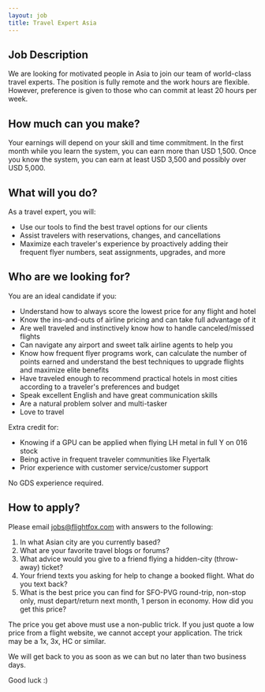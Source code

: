 ```yaml
---
layout: job
title: Travel Expert Asia
---
```


## Job Description

We are looking for motivated people in Asia to join our team of world-class travel experts. The position is fully remote and the work hours are flexible. However, preference is given to those who can commit at least 20 hours per week.

## How much can you make?

Your earnings will depend on your skill and time commitment. In the first month while you learn the system, you can earn more than USD 1,500. Once you know the system, you can earn at least USD 3,500 and possibly over USD 5,000.

## What will you do?

As a travel expert, you will:

- Use our tools to find the best travel options for our clients
- Assist travelers with reservations, changes, and cancellations
- Maximize each traveler's experience by proactively adding their frequent flyer numbers, seat assignments, upgrades, and more

## Who are we looking for?

You are an ideal candidate if you:

- Understand how to always score the lowest price for any flight and hotel
- Know the ins-and-outs of airline pricing and can take full advantage of it
- Are well traveled and instinctively know how to handle canceled/missed flights
- Can navigate any airport and sweet talk airline agents to help you
- Know how frequent flyer programs work, can calculate the number of points earned and understand the best techniques to upgrade flights and maximize elite benefits
- Have traveled enough to recommend practical hotels in most cities according to a traveler's preferences and budget
- Speak excellent English and have great communication skills
- Are a natural problem solver and multi-tasker
- Love to travel

Extra credit for:

- Knowing if a GPU can be applied when flying LH metal in full Y on 016 stock
- Being active in frequent traveler communities like Flyertalk
- Prior experience with customer service/customer support

No GDS experience required.

## How to apply?

Please email [jobs@flightfox.com](mailto:jobs@flightfox.com) with answers to the following:

1. In what Asian city are you currently based?
2. What are your favorite travel blogs or forums?
3. What advice would you give to a friend flying a hidden-city (throw-away) ticket?
4. Your friend texts you asking for help to change a booked flight. What do you text back?
5. What is the best price you can find for SFO-PVG round-trip, non-stop only, must depart/return next month, 1 person in economy. How did you get this price?

The price you get above must use a non-public trick. If you just quote a low price from a flight website, we cannot accept your application. The trick may be a 1x, 3x, HC or similar.

We will get back to you as soon as we can but no later than two business days.

Good luck :)
